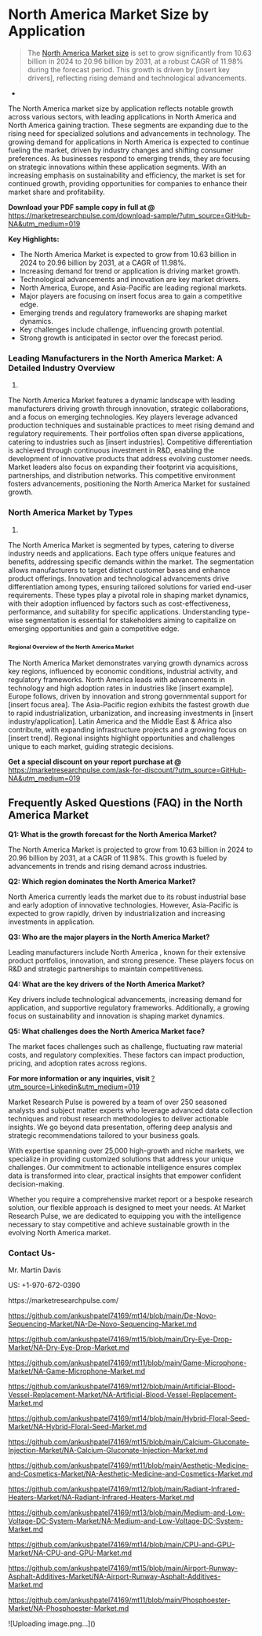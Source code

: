 <h1>North America  Market&nbsp;Size by Application</h1><blockquote><p>The <a href="https://marketresearchpulse.com/download-sample/?utm_source=GitHub-NA&amp;utm_medium=019">North America  Market size</a> is set to grow significantly from 10.63 billion in 2024 to 20.96 billion by 2031, at a robust CAGR of 11.98% during the forecast period. This growth is driven by [insert key drivers], reflecting rising demand and technological advancements.</p></blockquote><ul><li></li></ul><p>The North America  market size by application reflects notable growth across various sectors, with leading applications in North America  and North America  gaining traction. These segments are expanding due to the rising need for specialized solutions and advancements in technology. The growing demand for applications in North America  is expected to continue fueling the market, driven by industry changes and shifting consumer preferences. As businesses respond to emerging trends, they are focusing on strategic innovations within these application segments. With an increasing emphasis on sustainability and efficiency, the market is set for continued growth, providing opportunities for companies to enhance their market share and profitability.</p><p><strong>Download your PDF sample copy in full at @ </strong><a href="https://marketresearchpulse.com/download-sample/?utm_source=GitHub-NA&amp;utm_medium=019">https://marketresearchpulse.com/download-sample/?utm_source=GitHub-NA&amp;utm_medium=019</a></p><p><strong>Key Highlights: </strong></p><ul><li>The North America  Market is expected to grow from 10.63 billion in 2024 to 20.96 billion by 2031, at a CAGR of 11.98%.</li><li>Increasing demand for trend or application is driving market growth.</li><li>Technological advancements and innovation are key market drivers.</li><li>North America, Europe, and Asia-Pacific are leading regional markets.</li><li>Major players are focusing on insert focus area to gain a competitive edge.</li><li>Emerging trends and regulatory frameworks are shaping market dynamics.</li><li>Key challenges include challenge, influencing growth potential.</li><li>Strong growth is anticipated in sector over the forecast period.</li></ul><h3>Leading Manufacturers in the North America  Market: A Detailed Industry Overview</h3><ol><li></li></ol><div class="flex max-w-full flex-col flex-grow"><div class="min-h-8 text-message flex w-full flex-col items-end gap-2 whitespace-normal break-words [.text-message+&amp;]:mt-5" dir="auto" data-message-author-role="assistant" data-message-id="fd8432e4-4910-450d-b182-61b7bfb0a01f" data-message-model-slug="gpt-4o"><div class="flex w-full flex-col gap-1 empty:hidden first:pt-[3px]"><div class="markdown prose w-full break-words dark:prose-invert light"><p>The North America  Market features a dynamic landscape with leading manufacturers driving growth through innovation, strategic collaborations, and a focus on emerging technologies. Key players leverage advanced production techniques and sustainable practices to meet rising demand and regulatory requirements. Their portfolios often span diverse applications, catering to industries such as [insert industries]. Competitive differentiation is achieved through continuous investment in R&amp;D, enabling the development of innovative products that address evolving customer needs. Market leaders also focus on expanding their footprint via acquisitions, partnerships, and distribution networks. This competitive environment fosters advancements, positioning the North America  Market for sustained growth.</p></div></div></div></div><h3>North America  Market by Types</h3><ol><li></li></ol><div class="flex max-w-full flex-col flex-grow"><div class="min-h-8 text-message flex w-full flex-col items-end gap-2 whitespace-normal break-words [.text-message+&amp;]:mt-5" dir="auto" data-message-author-role="assistant" data-message-id="084470be-0bb7-4664-bddf-5156b4f41249" data-message-model-slug="gpt-4o-mini"><div class="flex w-full flex-col gap-1 empty:hidden first:pt-[3px]"><div class="markdown prose w-full break-words dark:prose-invert light"><p>The North America  Market is segmented by types, catering to diverse industry needs and applications. Each type offers unique features and benefits, addressing specific demands within the market. The segmentation allows manufacturers to target distinct customer bases and enhance product offerings. Innovation and technological advancements drive differentiation among types, ensuring tailored solutions for varied end-user requirements. These types play a pivotal role in shaping market dynamics, with their adoption influenced by factors such as cost-effectiveness, performance, and suitability for specific applications. Understanding type-wise segmentation is essential for stakeholders aiming to capitalize on emerging opportunities and gain a competitive edge.</p></div></div></div></div><h3><span style="font-size: 11px;">Regional Overview of the North America  Market</span></h3><div class="flex max-w-full flex-col flex-grow"><div class="min-h-8 text-message flex w-full flex-col items-end gap-2 whitespace-normal break-words [.text-message+&amp;]:mt-5" dir="auto" data-message-author-role="assistant" data-message-id="e9038762-ce64-4e30-91c9-9bd413514231" data-message-model-slug="gpt-4o-mini"><div class="flex w-full flex-col gap-1 empty:hidden first:pt-[3px]"><div class="markdown prose w-full break-words dark:prose-invert light"><p>The North America  Market demonstrates varying growth dynamics across key regions, influenced by economic conditions, industrial activity, and regulatory frameworks. North America leads with advancements in technology and high adoption rates in industries like [insert example]. Europe follows, driven by innovation and strong governmental support for [insert focus area]. The Asia-Pacific region exhibits the fastest growth due to rapid industrialization, urbanization, and increasing investments in [insert industry/application]. Latin America and the Middle East &amp; Africa also contribute, with expanding infrastructure projects and a growing focus on [insert trend]. Regional insights highlight opportunities and challenges unique to each market, guiding strategic decisions.</p></div></div></div></div><p><strong>Get a special discount on your report purchase at @ </strong><a href="https://marketresearchpulse.com/ask-for-discount/?utm_source=GitHub-NA&amp;utm_medium=019">https://marketresearchpulse.com/ask-for-discount/?utm_source=GitHub-NA&amp;utm_medium=019</a></p><h2>Frequently Asked Questions (FAQ) in the North America  Market</h2><p><strong>Q1: What is the growth forecast for the North America  Market?</strong></p><p>The North America  Market is projected to grow from 10.63 billion in 2024 to 20.96 billion by 2031, at a CAGR of 11.98%. This growth is fueled by advancements in trends and rising demand across industries.</p><p><strong>Q2: Which region dominates the North America  Market?</strong></p><p>North America currently leads the market due to its robust industrial base and early adoption of innovative technologies. However, Asia-Pacific is expected to grow rapidly, driven by industrialization and increasing investments in application.</p><p><strong>Q3: Who are the major players in the North America  Market?</strong></p><p>Leading manufacturers include North America , known for their extensive product portfolios, innovation, and strong presence. These players focus on R&amp;D and strategic partnerships to maintain competitiveness.</p><p><strong>Q4: What are the key drivers of the North America  Market?</strong></p><p>Key drivers include technological advancements, increasing demand for application, and supportive regulatory frameworks. Additionally, a growing focus on sustainability and innovation is shaping market dynamics.</p><p><strong>Q5: What challenges does the North America  Market face?</strong></p><p>The market faces challenges such as challenge, fluctuating raw material costs, and regulatory complexities. These factors can impact production, pricing, and adoption rates across regions.</p><p><strong>For more information or any inquiries, visit&nbsp;</strong><a href="?utm_source=Linkedin&utm_medium=019">?utm_source=Linkedin&utm_medium=019</a></p><p>Market Research Pulse is powered by a team of over 250 seasoned analysts and subject matter experts who leverage advanced data collection techniques and robust research methodologies to deliver actionable insights. We go beyond data presentation, offering deep analysis and strategic recommendations tailored to your business goals.</p><p>With expertise spanning over 25,000 high-growth and niche markets, we specialize in providing customized solutions that address your unique challenges. Our commitment to actionable intelligence ensures complex data is transformed into clear, practical insights that empower confident decision-making.</p><p>Whether you require a comprehensive market report or a bespoke research solution, our flexible approach is designed to meet your needs. At Market Research Pulse, we are dedicated to equipping you with the intelligence necessary to stay competitive and achieve sustainable growth in the evolving North America  market.</p><h3><strong>Contact Us-</strong></h3><p>Mr. Martin Davis</p><p>US: +1-970-672-0390</p><p>https://marketresearchpulse.com/</p><p><a href="https://github.com/ankushpatel74169/mt14/blob/main/De-Novo-Sequencing-Market/NA-De-Novo-Sequencing-Market.md">https://github.com/ankushpatel74169/mt14/blob/main/De-Novo-Sequencing-Market/NA-De-Novo-Sequencing-Market.md</a></p><p><a href="https://github.com/ankushpatel74169/mt15/blob/main/Dry-Eye-Drop-Market/NA-Dry-Eye-Drop-Market.md">https://github.com/ankushpatel74169/mt15/blob/main/Dry-Eye-Drop-Market/NA-Dry-Eye-Drop-Market.md</a></p><p><a href="https://github.com/ankushpatel74169/mt11/blob/main/Game-Microphone-Market/NA-Game-Microphone-Market.md">https://github.com/ankushpatel74169/mt11/blob/main/Game-Microphone-Market/NA-Game-Microphone-Market.md</a></p><p><a href="https://github.com/ankushpatel74169/mt12/blob/main/Artificial-Blood-Vessel-Replacement-Market/NA-Artificial-Blood-Vessel-Replacement-Market.md">https://github.com/ankushpatel74169/mt12/blob/main/Artificial-Blood-Vessel-Replacement-Market/NA-Artificial-Blood-Vessel-Replacement-Market.md</a></p><p><a href="https://github.com/ankushpatel74169/mt14/blob/main/Hybrid-Floral-Seed-Market/NA-Hybrid-Floral-Seed-Market.md">https://github.com/ankushpatel74169/mt14/blob/main/Hybrid-Floral-Seed-Market/NA-Hybrid-Floral-Seed-Market.md</a></p><p><a href="https://github.com/ankushpatel74169/mt15/blob/main/Calcium-Gluconate-Injection-Market/NA-Calcium-Gluconate-Injection-Market.md">https://github.com/ankushpatel74169/mt15/blob/main/Calcium-Gluconate-Injection-Market/NA-Calcium-Gluconate-Injection-Market.md</a></p><p><a href="https://github.com/ankushpatel74169/mt11/blob/main/Aesthetic-Medicine-and-Cosmetics-Market/NA-Aesthetic-Medicine-and-Cosmetics-Market.md">https://github.com/ankushpatel74169/mt11/blob/main/Aesthetic-Medicine-and-Cosmetics-Market/NA-Aesthetic-Medicine-and-Cosmetics-Market.md</a></p><p><a href="https://github.com/ankushpatel74169/mt12/blob/main/Radiant-Infrared-Heaters-Market/NA-Radiant-Infrared-Heaters-Market.md">https://github.com/ankushpatel74169/mt12/blob/main/Radiant-Infrared-Heaters-Market/NA-Radiant-Infrared-Heaters-Market.md</a></p><p><a href="https://github.com/ankushpatel74169/mt13/blob/main/Medium-and-Low-Voltage-DC-System-Market/NA-Medium-and-Low-Voltage-DC-System-Market.md">https://github.com/ankushpatel74169/mt13/blob/main/Medium-and-Low-Voltage-DC-System-Market/NA-Medium-and-Low-Voltage-DC-System-Market.md</a></p><p><a href="https://github.com/ankushpatel74169/mt14/blob/main/CPU-and-GPU-Market/NA-CPU-and-GPU-Market.md">https://github.com/ankushpatel74169/mt14/blob/main/CPU-and-GPU-Market/NA-CPU-and-GPU-Market.md</a></p><p><a href="https://github.com/ankushpatel74169/mt15/blob/main/Airport-Runway-Asphalt-Additives-Market/NA-Airport-Runway-Asphalt-Additives-Market.md">https://github.com/ankushpatel74169/mt15/blob/main/Airport-Runway-Asphalt-Additives-Market/NA-Airport-Runway-Asphalt-Additives-Market.md</a></p><p><a href="https://github.com/ankushpatel74169/mt11/blob/main/Phosphoester-Market/NA-Phosphoester-Market.md">https://github.com/ankushpatel74169/mt11/blob/main/Phosphoester-Market/NA-Phosphoester-Market.md</a></p>
![Uploading image.png…]()
